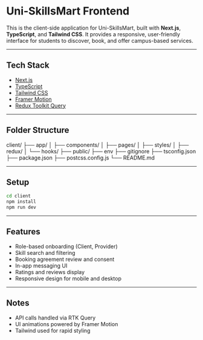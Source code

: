 # Uni-SkillsMart Frontend

This is the client-side application for Uni-SkillsMart, built with **Next.js**, **TypeScript**, and **Tailwind CSS**. It provides a responsive, user-friendly interface for students to discover, book, and offer campus-based services.

---

## Tech Stack

- [Next.js](https://nextjs.org/)
- [TypeScript](https://www.typescriptlang.org/)
- [Tailwind CSS](https://tailwindcss.com/)
- [Framer Motion](https://www.framer.com/motion/)
- [Redux Toolkit Query](https://redux-toolkit.js.org/rtk-query/overview)

---

##  Folder Structure
client/
├── app/
│   ├── components/
│   ├── pages/
│   ├── styles/
│   ├── redux/
│   └── hooks/
├── public/
├── env
├── gitignore
├── tsconfig.json
├── package.json
├── postcss.config.js
└── README.md

---

## Setup

```bash
cd client
npm install
npm run dev

```
---

## Features
- Role-based onboarding (Client, Provider)
- Skill search and filtering
- Booking agreement review and consent
- In-app messaging UI
- Ratings and reviews display
- Responsive design for mobile and desktop

---

## Notes
- API calls handled via RTK Query
- UI animations powered by Framer Motion
- Tailwind used for rapid styling
